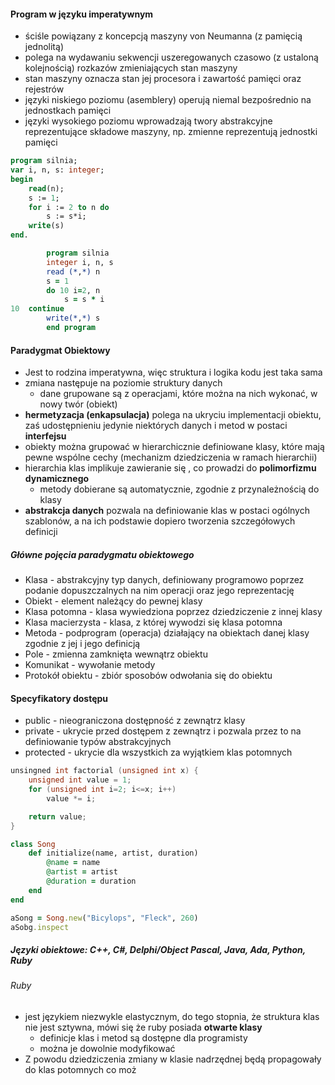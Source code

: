 #### Program w języku imperatywnym
- ściśle powiązany z koncepcją maszyny von Neumanna (z pamięcią jednolitą) 
- polega na wydawaniu sekwencji uszeregowanych czasowo (z ustaloną kolejnością) rozkazów zmieniających stan maszyny
- stan maszyny oznacza stan jej procesora i zawartość pamięci oraz rejestrów
- języki niskiego poziomu (asemblery) operują niemal bezpośrednio na jednostkach pamięci
- języki wysokiego poziomu wprowadzają twory abstrakcyjne reprezentujące składowe maszyny, np. zmienne reprezentują jednostki pamięci
```pascal
program silnia;
var i, n, s: integer;
begin
	read(n);
	s := 1;
	for i := 2 to n do
		s := s*i;
	write(s)
end.
```
```fortran
		program silnia
		integer i, n, s
		read (*,*) n
		s = 1
		do 10 i=2, n
			s = s * i
10	continue
		write(*,*) s
		end program
```


#### Paradygmat Obiektowy
- Jest to rodzina imperatywna, więc struktura i logika kodu jest taka sama
- zmiana następuje na poziomie struktury danych
	- dane grupowane są z operacjami, które można na nich wykonać, w nowy twór (obiekt)
- **hermetyzacja (enkapsulacja)** polega na ukryciu implementacji obiektu, zaś udostępnieniu jedynie niektórych danych i metod w postaci **interfejsu**
- obiekty można grupować w hierarchicznie definiowane klasy, które mają pewne wspólne cechy (mechanizm dziedziczenia w ramach hierarchii)
- hierarchia klas implikuje zawieranie się , co prowadzi do **polimorfizmu dynamicznego**
	- metody dobierane są automatycznie, zgodnie z przynależnością do klasy
- **abstrakcja danych** pozwala na definiowanie klas w postaci ogólnych szablonów, a na ich podstawie dopiero tworzenia szczegółowych definicji

##### Główne pojęcia paradygmatu obiektowego
- Klasa - abstrakcyjny typ danych, definiowany programowo poprzez podanie dopuszczalnych na nim operacji oraz jego reprezentację
- Obiekt - element należący do pewnej klasy
- Klasa potomna - klasa wywiedziona poprzez dziedziczenie z innej klasy
- Klasa macierzysta - klasa, z której wywodzi się klasa potomna
- Metoda - podprogram (operacja) działający na obiektach danej klasy zgodnie z jej i jego definicją
- Pole - zmienna zamknięta wewnątrz obiektu
- Komunikat - wywołanie metody
- Protokół obiektu - zbiór sposobów odwołania się do obiektu

#### Specyfikatory dostępu
- public - nieograniczona dostępność z zewnątrz klasy
- private - ukrycie przed dostępem z zewnątrz i pozwala przez to na definiowanie typów abstrakcyjnych
- protected - ukrycie dla wszystkich za wyjątkiem klas potomnych
```C++
unsingned int factorial (unsigned int x) {
	unsigned int value = 1;
	for (unsigned int i=2; i<=x; i++)
		value *= i;

	return value;
}
```
```ruby
class Song
	def initialize(name, artist, duration)
		@name = name
		@artist = artist
		@duration = duration
	end
end

aSong = Song.new("Bicylops", "Fleck", 260)
aSobg.inspect
```
#####  Języki obiektowe: C++, C#, Delphi/Object Pascal, Java, Ada, Python, Ruby

###### Ruby
- jest językiem niezwykle elastycznym, do tego stopnia, że struktura klas nie jest sztywna, mówi się że ruby posiada **otwarte klasy**
	- definicje klas i metod są dostępne dla programisty
	- można je dowolnie modyfikować
- Z powodu dziedziczenia zmiany w klasie nadrzędnej będą propagowały do klas potomnych co moż